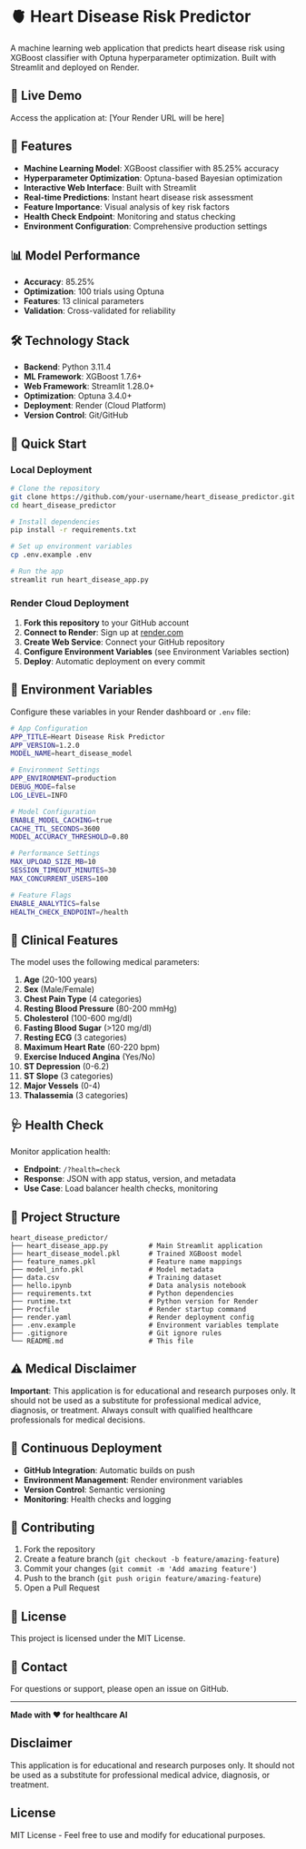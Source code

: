# 🫀 Heart Disease Risk Predictor

A machine learning web application that predicts heart disease risk using XGBoost classifier with Optuna hyperparameter optimization. Built with Streamlit and deployed on Render.

## 🚀 Live Demo

Access the application at: [Your Render URL will be here]

## 🎯 Features

- **Machine Learning Model**: XGBoost classifier with 85.25% accuracy
- **Hyperparameter Optimization**: Optuna-based Bayesian optimization
- **Interactive Web Interface**: Built with Streamlit
- **Real-time Predictions**: Instant heart disease risk assessment
- **Feature Importance**: Visual analysis of key risk factors
- **Health Check Endpoint**: Monitoring and status checking
- **Environment Configuration**: Comprehensive production settings

## 📊 Model Performance

- **Accuracy**: 85.25%
- **Optimization**: 100 trials using Optuna
- **Features**: 13 clinical parameters
- **Validation**: Cross-validated for reliability

## 🛠️ Technology Stack

- **Backend**: Python 3.11.4
- **ML Framework**: XGBoost 1.7.6+
- **Web Framework**: Streamlit 1.28.0+
- **Optimization**: Optuna 3.4.0+
- **Deployment**: Render (Cloud Platform)
- **Version Control**: Git/GitHub

## 🚀 Quick Start

### Local Deployment
```bash
# Clone the repository
git clone https://github.com/your-username/heart_disease_predictor.git
cd heart_disease_predictor

# Install dependencies
pip install -r requirements.txt

# Set up environment variables
cp .env.example .env

# Run the app
streamlit run heart_disease_app.py
```

### Render Cloud Deployment
1. **Fork this repository** to your GitHub account
2. **Connect to Render**: Sign up at [render.com](https://render.com)
3. **Create Web Service**: Connect your GitHub repository
4. **Configure Environment Variables** (see Environment Variables section)
5. **Deploy**: Automatic deployment on every commit

## 🔧 Environment Variables

Configure these variables in your Render dashboard or `.env` file:

```bash
# App Configuration
APP_TITLE=Heart Disease Risk Predictor
APP_VERSION=1.2.0
MODEL_NAME=heart_disease_model

# Environment Settings
APP_ENVIRONMENT=production
DEBUG_MODE=false
LOG_LEVEL=INFO

# Model Configuration
ENABLE_MODEL_CACHING=true
CACHE_TTL_SECONDS=3600
MODEL_ACCURACY_THRESHOLD=0.80

# Performance Settings
MAX_UPLOAD_SIZE_MB=10
SESSION_TIMEOUT_MINUTES=30
MAX_CONCURRENT_USERS=100

# Feature Flags
ENABLE_ANALYTICS=false
HEALTH_CHECK_ENDPOINT=/health
```

## 🏥 Clinical Features

The model uses the following medical parameters:
1. **Age** (20-100 years)
2. **Sex** (Male/Female)
3. **Chest Pain Type** (4 categories)
4. **Resting Blood Pressure** (80-200 mmHg)
5. **Cholesterol** (100-600 mg/dl)
6. **Fasting Blood Sugar** (>120 mg/dl)
7. **Resting ECG** (3 categories)
8. **Maximum Heart Rate** (60-220 bpm)
9. **Exercise Induced Angina** (Yes/No)
10. **ST Depression** (0-6.2)
11. **ST Slope** (3 categories)
12. **Major Vessels** (0-4)
13. **Thalassemia** (3 categories)

## 🩺 Health Check

Monitor application health:

- **Endpoint**: `/?health=check`
- **Response**: JSON with app status, version, and metadata
- **Use Case**: Load balancer health checks, monitoring

## 📁 Project Structure

```
heart_disease_predictor/
├── heart_disease_app.py          # Main Streamlit application
├── heart_disease_model.pkl       # Trained XGBoost model
├── feature_names.pkl             # Feature name mappings
├── model_info.pkl                # Model metadata
├── data.csv                      # Training dataset
├── hello.ipynb                   # Data analysis notebook
├── requirements.txt              # Python dependencies
├── runtime.txt                   # Python version for Render
├── Procfile                      # Render startup command
├── render.yaml                   # Render deployment config
├── .env.example                  # Environment variables template
├── .gitignore                    # Git ignore rules
└── README.md                     # This file
```

## ⚠️ Medical Disclaimer

**Important**: This application is for educational and research purposes only. It should not be used as a substitute for professional medical advice, diagnosis, or treatment. Always consult with qualified healthcare professionals for medical decisions.

## 🔄 Continuous Deployment

- **GitHub Integration**: Automatic builds on push
- **Environment Management**: Render environment variables
- **Version Control**: Semantic versioning
- **Monitoring**: Health checks and logging

## 🤝 Contributing

1. Fork the repository
2. Create a feature branch (`git checkout -b feature/amazing-feature`)
3. Commit your changes (`git commit -m 'Add amazing feature'`)
4. Push to the branch (`git push origin feature/amazing-feature`)
5. Open a Pull Request

## 📄 License

This project is licensed under the MIT License.

## 📧 Contact

For questions or support, please open an issue on GitHub.

---

**Made with ❤️ for healthcare AI**

## Disclaimer
This application is for educational and research purposes only. 
It should not be used as a substitute for professional medical advice, 
diagnosis, or treatment.

## License
MIT License - Feel free to use and modify for educational purposes.
